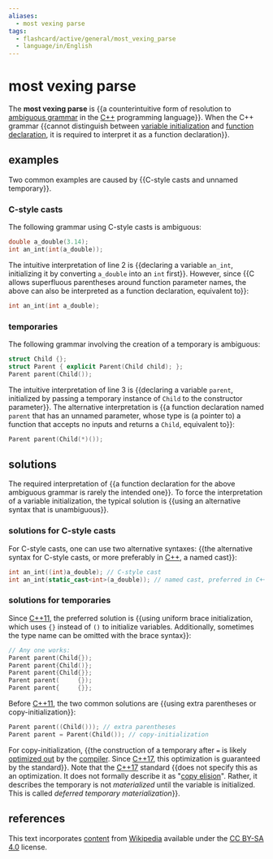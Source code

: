 ```yaml
---
aliases:
  - most vexing parse
tags:
  - flashcard/active/general/most_vexing_parse
  - language/in/English
---
```


# most vexing parse

The __most vexing parse__ is {{a counterintuitive form of resolution to [ambiguous grammar](Ambiguous%20grammar.md) in the [C++](C++.md) programming language}}. When the C++ grammar {{cannot distinguish between [variable initialization](initialization%20(programming).md) and [function declaration](declaration%20(computer%20programming).md), it is required to interpret it as a function declaration}}. <!--SR:!2025-01-10,235,330!2024-10-22,168,310-->

## examples

Two common examples are caused by {{C-style casts and unnamed temporary}}. <!--SR:!2026-06-23,634,330-->

### C-style casts

The following grammar using C-style casts is ambiguous:

```C++
double a_double(3.14);
int an_int(int(a_double));
```

The intuitive interpretation of line 2 is {{declaring a variable `an_int`, initializing it by converting `a_double` into an `int` first}}. However, since {{C allows superfluous parentheses around function parameter names, the above can also be interpreted as a function declaration, equivalent to}}: <!--SR:!2024-11-24,188,310!2025-12-22,475,310-->

```C++
int an_int(int a_double);
```

### temporaries

The following grammar involving the creation of a temporary is ambiguous:

```C++
struct Child {};
struct Parent { explicit Parent(Child child); };
Parent parent(Child());
```

The intuitive interpretation of line 3 is {{declaring a variable `parent`, initialized by passing a temporary instance of `Child` to the constructor parameter}}. The alternative interpretation is {{a function declaration named `parent` that has an unnamed parameter, whose type is (a pointer to) a function that accepts no inputs and returns a `Child`, equivalent to}}: <!--SR:!2025-01-07,193,270!2025-09-17,367,290-->

```C++
Parent parent(Child(*)());
```

## solutions

The required interpretation of {{a function declaration for the above ambiguous grammar is rarely the intended one}}. To force the interpretation of a variable initialization, the typical solution is {{using an alternative syntax that is unambiguous}}. <!--SR:!2025-03-01,274,330!2024-12-02,188,310-->

### solutions for C-style casts

For C-style casts, one can use two alternative syntaxes: {{the alternative syntax for C-style casts, or more preferably in [C++](C++.md), a named cast}}: <!--SR:!2024-11-27,191,310-->

```C++
int an_int((int)a_double); // C-style cast
int an_int(static_cast<int>(a_double)); // named cast, preferred in C++
```

### solutions for temporaries

Since [C++11](C++11.md), the preferred solution is {{using uniform brace initialization, which uses `{}` instead of `()` to initialize variables. Additionally, sometimes the type name can be omitted with the brace syntax}}: <!--SR:!2025-06-17,306,290-->

```C++
// Any one works:
Parent parent(Child{});
Parent parent{Child()};
Parent parent{Child{}};
Parent parent(     {});
Parent parent{     {}};
```

Before [C++11](C++11.md), the two common solutions are {{using extra parentheses or copy-initialization}}: <!--SR:!2024-10-22,160,310-->

```C++
Parent parent((Child())); // extra parentheses
Parent parent = Parent(Child()); // copy-initialization
```

For copy-initialization, {{the construction of a temporary after `=` is likely [optimized out](optimizing%20compiler.md) by the [compiler](compiler.md). Since [C++17](C++17.md), this optimization is guaranteed by the standard}}. Note that the [C++17](C++17.md) standard {{does not specify this as an optimization. It does not formally describe it as "[copy elision](copy%20elision.md)". Rather, it describes the temporary is not _materialized_ until the variable is initialized. This is called _deferred temporary materialization_}}. <!--SR:!2026-03-23,543,310!2025-09-03,359,290-->

## references

This text incorporates [content](https://en.wikipedia.org/wiki/most_vexing_parse) from [Wikipedia](Wikipedia.md) available under the [CC BY-SA 4.0](https://creativecommons.org/licenses/by-sa/4.0/) license.
